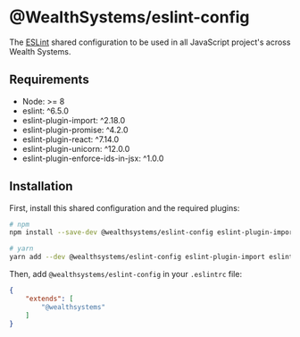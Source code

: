 # @WealthSystems/eslint-config

The [ESLint](https://eslint.org) shared configuration to be used in all JavaScript project's across Wealth Systems.

## Requirements

- Node: >= 8
- eslint: ^6.5.0
- eslint-plugin-import: ^2.18.0
- eslint-plugin-promise: ^4.2.0
- eslint-plugin-react: ^7.14.0
- eslint-plugin-unicorn: ^12.0.0
- eslint-plugin-enforce-ids-in-jsx: ^1.0.0

## Installation

First, install this shared configuration and the required plugins:

```sh
# npm
npm install --save-dev @wealthsystems/eslint-config eslint-plugin-import eslint-plugin-promise eslint-plugin-react eslint-plugin-unicorn

# yarn
yarn add --dev @wealthsystems/eslint-config eslint-plugin-import eslint-plugin-promise eslint-plugin-react eslint-plugin-unicorn
```

Then, add `@wealthsystems/eslint-config` in your `.eslintrc` file:

```json
{
    "extends": [
        "@wealthsystems"
    ]
}
```
